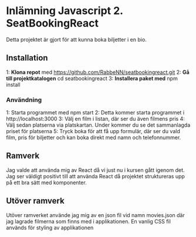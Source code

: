 # Inlämning Javascript 2. SeatBookingReact

Detta projektet är gjort för att kunna boka biljetter i en bio.

## Installation

1: **Klona repot** med https://github.com/RabbeNN/seatbookingreact.git
2: **Gå till projektkatalogen** cd seatbookingreact
3: **Installera paket med** npm install

### Användning

1: Starta programmet med npm start
2: Detta kommer starta programmet i http://localhost:3000
3: Välj en film i listan, där ser du även filmens pris
4: Välj sedan platserna via platskartan. Under kommer du se det sammanlagda priset för platserna
5: Tryck boka för att få upp formulär, där ser du vald film, pris för biljetter och kan boka direkt med namn och telefonnummer.

## Ramverk
Jag valde att använda mig av React då vi just nu i kursen gått igenom det.
Jag ser väldigt positivt till att använda React då projektet struktureras upp på ett bra sätt med komponenter.

## Utöver ramverk
Utöver ramverket använde jag mig av en json fil vid namn movies.json där jag lagrade filmerna som finns med i applikationen.
En vanlig CSS fil används för styling av applikationen
